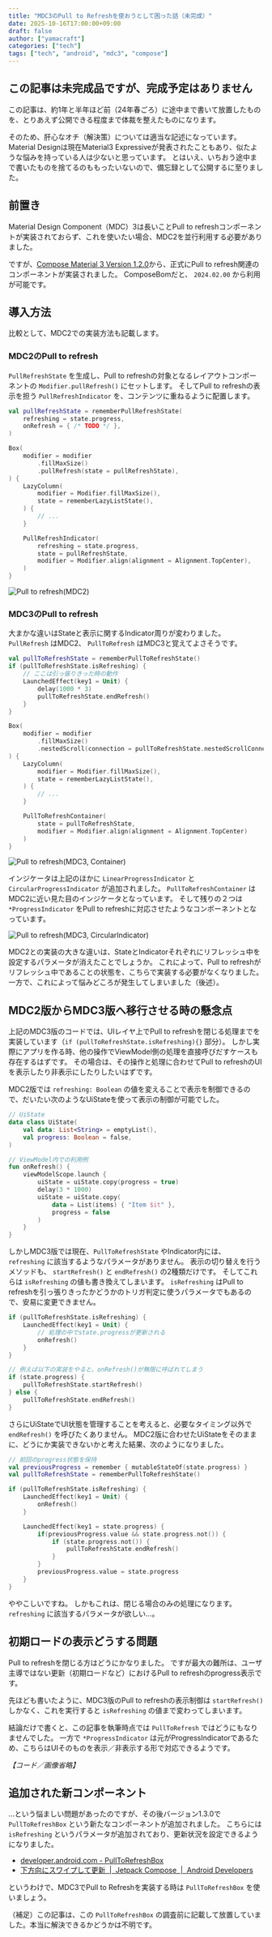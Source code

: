 ```yaml
---
title: "MDC3のPull to Refreshを使おうとして困った話（未完成）"
date: 2025-10-16T17:00:00+09:00
draft: false
author: ["yamacraft"]
categories: ["tech"]
tags: ["tech", "android", "mdc3", "compose"]
---
```


## この記事は未完成品ですが、完成予定はありません

この記事は、約1年と半年ほど前（24年春ごろ）に途中まで書いて放置したものを、とりあえず公開できる程度まで体裁を整えたものになります。

そのため、肝心なオチ（解決策）については適当な記述になっています。
Material Designは現在Material3 Expressiveが発表されたこともあり、似たような悩みを持っている人は少ないと思っています。
とはいえ、いちおう途中まで書いたものを捨てるのももったいないので、備忘録として公開するに至りました。

## 前置き

Material Design Component（MDC）3は長いことPull to refreshコンポーネントが実装されておらず、これを使いたい場合、MDC2を並行利用する必要がありました。

ですが、[Compose Material 3 Version 1.2.0](https://developer.android.com/jetpack/androidx/releases/compose-material3#1.2.0)から、正式にPull to refresh関連のコンポーネントが実装されました。
ComposeBomだと、 `2024.02.00` から利用が可能です。

## 導入方法

比較として、MDC2での実装方法も記載します。

### MDC2のPull to refresh

`PullRefreshState` を生成し、Pull to refreshの対象となるレイアウトコンポーネントの `Modifier.pullRefresh()` にセットします。
そしてPull to refreshの表示を担う `PullRefreshIndicator` を、コンテンツに重ねるように配置します。

```kotlin
val pullRefreshState = rememberPullRefreshState(
    refreshing = state.progress,
    onRefresh = { /* TODO */ },
)

Box(
    modifier = modifier
        .fillMaxSize()
        .pullRefresh(state = pullRefreshState),
) {
    LazyColumn(
        modifier = Modifier.fillMaxSize(),
        state = rememberLazyListState(),
    ) {
        // ...
    }

    PullRefreshIndicator(
        refreshing = state.progress,
        state = pullRefreshState,
        modifier = Modifier.align(alignment = Alignment.TopCenter),
    )
}
```

![Pull to refresh(MDC2)](/note/image/use-mdc3-pull-to-refresh/pr2.gif)

### MDC3のPull to refresh

大まかな違いはStateと表示に関するIndicator周りが変わりました。
`PullRefresh` はMDC2、 `PullToRefresh` はMDC3と覚えてよさそうです。

```kotlin
val pullToRefreshState = rememberPullToRefreshState()
if (pullToRefreshState.isRefreshing) {
    // ここは引っ張りきった時の動作
    LaunchedEffect(key1 = Unit) {
        delay(1000 * 3)
        pullToRefreshState.endRefresh()
    }
}

Box(
    modifier = modifier
        .fillMaxSize()
        .nestedScroll(connection = pullToRefreshState.nestedScrollConnection),
) {
    LazyColumn(
        modifier = Modifier.fillMaxSize(),
        state = rememberLazyListState(),
    ) {
        // ...
    }

    PullToRefreshContainer(
        state = pullToRefreshState,
        modifier = Modifier.align(alignment = Alignment.TopCenter)
    )
}
```

![Pull to refresh(MDC3, Container)](/note/image/use-mdc3-pull-to-refresh/pr3_container.gif)

インジケータは上記のほかに `LinearProgressIndicator` と `CircularProgressIndicator` が追加されました。
`PullToRefreshContainer` はMDC2に近い見た目のインジケータとなっています。
そして残りの２つは `*ProgressIndicator` をPull to refreshに対応させたようなコンポーネントとなっています。

![Pull to refresh(MDC3, CircularIndicator)](/note/image/use-mdc3-pull-to-refresh/pr3_indicator.gif)

MDC2との実装の大きな違いは、StateとIndicatorそれぞれにリフレッシュ中を設定するパラメータが消えたことでしょうか。
これによって、Pull to refreshがリフレッシュ中であることの状態を、こちらで実装する必要がなくなりました。
一方で、これによって悩みどころが発生してしまいました（後述）。

## MDC2版からMDC3版へ移行させる時の懸念点

上記のMDC3版のコードでは、UIレイヤ上でPull to refreshを閉じる処理までを実装しています（`if (pullToRefreshState.isRefreshing){}` 部分）。
しかし実際にアプリを作る時、他の操作でViewModel側の処理を直接呼びだすケースも存在するはずです。
その場合は、その操作と処理に合わせてPull to refreshのUIを表示したり非表示にしたりしたいはずです。

MDC2版では `refreshing: Boolean` の値を変えることで表示を制御できるので、だいたい次のようなUiStateを使って表示の制御が可能でした。

```kotlin
// UiState
data class UiState(
    val data: List<String> = emptyList(),
    val progress: Boolean = false,
)

// ViewModel内での利用例
fun onRefresh() {
    viewModelScope.launch {
        uiState = uiState.copy(progress = true)
        delay(3 * 1000)
        uiState = uiState.copy(
            data = List(items) { "Item $it" },
            progress = false
        )
    }
}
```

しかしMDC3版では現在、`PullToRefreshState` やIndicator内には、 `refreshing` に該当するようなパラメータがありません。
表示の切り替えを行うメソッドも、 `startRefresh()` と `endRefresh()` の2種類だけです。
そしてこれらは `isRefreshing` の値も書き換えてしまいます。
`isRefreshing` はPull to refreshを引っ張りきったかどうかのトリガ判定に使うパラメータでもあるので、安易に変更できません。

```kotlin
if (pullToRefreshState.isRefreshing) {
    LaunchedEffect(key1 = Unit) {
        // 処理の中でstate.progressが更新される
        onRefresh()
    }
}

// 例えば以下の実装をやると、onRefresh()が無限に呼ばれてしまう
if (state.progress) {
    pullToRefreshState.startRefresh()
} else {
    pullToRefreshState.endRefresh()
}
```

さらにUiStateでUI状態を管理することを考えると、必要なタイミング以外で `endRefresh()` を呼びたくありません。
MDC2版に合わせたUiStateをそのままに、どうにか実装できないかと考えた結果、次のようになりました。

```kotlin
// 前回のprogress状態を保持
val previousProgress = remember { mutableStateOf(state.progress) }
val pullToRefreshState = rememberPullToRefreshState()

if (pullToRefreshState.isRefreshing) {
    LaunchedEffect(key1 = Unit) {
        onRefresh()
    }

    LaunchedEffect(key1 = state.progress) {
        if(previousProgress.value && state.progress.not()) {
            if (state.progress.not()) {
                pullToRefreshState.endRefresh()
            }
        }
        previousProgress.value = state.progress
    }
}
```

ややこしいですね。
しかもこれは、閉じる場合のみの処理になります。
`refreshing` に該当するパラメータが欲しい…。

## 初期ロードの表示どうする問題

Pull to refreshを閉じる方はどうにかなりました。
ですが最大の難所は、ユーザ主導ではない更新（初期ロードなど）におけるPull to refreshのprogress表示です。

先ほども書いたように、MDC3版のPull to refreshの表示制御は `startRefresh()` しかなく、これを実行すると `isRefreshing` の値まで変わってしまいます。

結論だけで書くと、この記事を執筆時点では `PullToRefresh` ではどうにもなりませんでした。
一方で `*ProgressIndicator` は元がProgressIndicatorであるため、こちらはUIそのものを表示／非表示する形で対応できるようです。

*【コード／画像省略】*

## 追加された新コンポーネント

…という悩ましい問題があったのですが、その後バージョン1.3.0で `PullToRefreshBox` という新たなコンポーネントが追加されました。
こちらには `isRefreshing` というパラメータが追加されており、更新状況を設定できるようになりました。

* [developer.android.com - PullToRefreshBox](https://developer.android.com/reference/kotlin/androidx/compose/material3/pulltorefresh/package-summary#PullToRefreshBox(kotlin.Boolean,kotlin.Function0,androidx.compose.ui.Modifier,androidx.compose.material3.pulltorefresh.PullToRefreshState,androidx.compose.ui.Alignment,kotlin.Function1,kotlin.Function1))
* [下方向にスワイプして更新  \|  Jetpack Compose  \|  Android Developers](https://developer.android.com/develop/ui/compose/components/pull-to-refresh?hl=ja)

というわけで、MDC3でPull to Refreshを実装する時は `PullToRefreshBox` を使いましょう。

（補足）この記事は、この `PullToRefreshBox` の調査前に記載して放置していました。本当に解決できるかどうかは不明です。